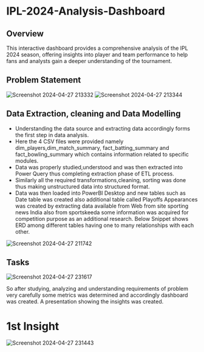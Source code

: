# IPL-2024-Analysis-Dashboard

## Overview
This interactive dashboard provides a comprehensive analysis of the IPL 2024 season, offering insights into player and team performance to help fans and analysts gain a deeper understanding of the tournament.

## Problem Statement

![Screenshot 2024-04-27 213332](https://github.com/TanmayTheAnalyst/IPL-2024-Analysis-Dashboard/assets/153390240/f6c6c1d2-77f1-485c-8397-2c43fc0dcee4)
![Screenshot 2024-04-27 213344](https://github.com/TanmayTheAnalyst/IPL-2024-Analysis-Dashboard/assets/153390240/c146438d-956f-4189-9f97-05d084025765)

## Data Extraction, cleaning and Data Modelling
- Understanding the data source and extracting data accordingly forms the first step in data analysis.
- Here the 4 CSV files were provided namely dim_players,dim_match_summary, fact_batting_summary and fact_bowling_summary which contains information related to specific modules.
- Data was properly studied,understood and was then extracted into Power Query thus completing extraction phase of ETL process.
- Similarly all the required transformations,cleaning, sorting was done thus making unstructured data into structured format.
- Data was then loaded into PowerBI Desktop and new tables such as Date table was created also additional table called Playoffs Appearances was created by extracting data available from Web from site sporting news India also from sportskeeda some information was acquired for competition purpose as an additional research. Below Snippet shows ERD among different tables having one to many relationships with each other.
  
![Screenshot 2024-04-27 211742](https://github.com/TanmayTheAnalyst/IPL-2024-Analysis-Dashboard/assets/153390240/6b03650e-a96c-4e43-a2f6-f58d42c0727b)

## Tasks
![Screenshot 2024-04-27 231617](https://github.com/TanmayTheAnalyst/IPL-2024-Analysis-Dashboard/assets/153390240/4fdb4170-91c6-4e9b-9d12-fdabdc566ad6)

So after studying, analyzing and understanding requirements of problem very carefully some metrics was determined and accordingly dashboard was created. A presentation showing the insights was created.

# 1st Insight
![Screenshot 2024-04-27 231443](https://github.com/TanmayTheAnalyst/IPL-2024-Analysis-Dashboard/assets/153390240/c928b4c9-7266-4def-a520-3951c4416991)
